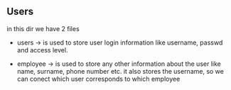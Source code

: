 ## Users

in this dir we have 2 files

 - users -> is used to store user login information like username, passwd and access level.

 - employee -> is used to store any other information about the user like name, surname, phone number etc. it also stores the username, so we can conect which user corresponds to which employee